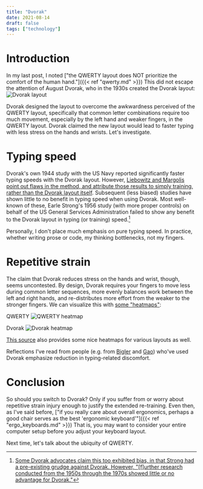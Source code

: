```yaml
---
title: "Dvorak"
date: 2021-08-14
draft: false
tags: ["technology"]
---
```

# Introduction
In my last post, I noted ["the QWERTY layout does NOT prioritize the comfort of the human hand."]({{< ref "qwerty.md" >}}) This did not escape the attention of August Dvorak, who in the 1930s created the Dvorak layout:
![Dvorak layout](https://upload.wikimedia.org/wikipedia/commons/2/25/KB_United_States_Dvorak.svg)

Dvorak designed the layout to overcome the awkwardness perceived of the QWERTY layout, specifically that common letter combinations require too much movement, especially by the left hand and weaker fingers, in the QWERTY layout. Dvorak claimed the new layout would lead to faster typing with less stress on the hands and wrists. Let's investigate.
# Typing speed
Dvorak's own 1944 study with the US Navy reported significantly faster typing speeds with the Dvorak layout. However, [Liebowitz and Margolis point out flaws in the method, and attribute those results to simply training, rather than the Dvorak layout itself](https://web.archive.org/web/20140809232116/http://itotd.com/articles/651/the-dvorak-keyboard-controversy). Subsequent (less biased) studies have shown little to no benefit in typing speed when using Dvorak. Most well-known of these, Earle Strong's 1956 study (with more proper controls) on behalf of the US General Services Administration failed to show any benefit to the Dvorak layout in typing (or training) speed.[^1]
[^1]: [Some Dvorak advocates claim this too exhibited bias, in that Strong had a pre-existing grudge against Dvorak. However, "[f]urther research conducted from the 1950s through the 1970s showed little or no advantage for Dvorak."](https://web.archive.org/web/20140809232116/http://itotd.com/articles/651/the-dvorak-keyboard-controversy)

Personally, I don't place much emphasis on pure typing speed. In practice, whether writing prose or code, my thinking bottlenecks, not my fingers.
# Repetitive strain
The claim that Dvorak reduces stress on the hands and wrist, though, seems uncontested. By design, Dvorak requires your fingers to move less during common letter sequences, more evenly balances work between the left and right hands, and re-distributes more effort from the weaker to the stronger fingers. We can visualize this with [some "heatmaps"](https://0x7ffc.github.io/2019/why-you-should-try-dvorak/):

QWERTY
![QWERTY heatmap](https://0x7ffc.github.io/assets/images/qwerty-heatmap.png)

Dvorak
![Dvorak heatmap](https://0x7ffc.github.io/assets/images/dvorak-heatmap.png)

[This source](https://www.keybr.com/layouts) also provides some nice heatmaps for various layouts as well.

Reflections I've read from people (e.g. from [Bigler](http://www.mit.edu/~jcb/Dvorak/) and [Gao](https://dev.to/meseta/dvorak-keyboard-layouts-do-they-make-you-faster-148j)) who've used Dvorak emphasize reduction in typing-related discomfort.

# Conclusion
So should you switch to Dvorak? Only if you suffer from or worry about repetitive strain injury enough to justify the extended re-training. Even then, as I've said before, ["if you really care about overall ergonomics, perhaps a good chair serves as the best 'ergonomic keyboard'"]({{< ref "ergo_keyboards.md" >}}) That is, you may want to consider your entire computer setup before you adjust your keyboard layout.

Next time, let's talk about the ubiquity of QWERTY.
